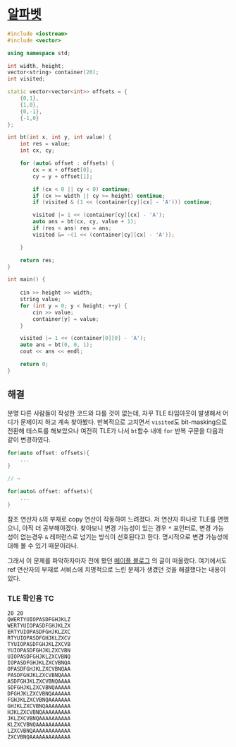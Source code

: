 # [알파벳](https://www.acmicpc.net/problem/1987)

```cpp
#include <iostream>
#include <vector>

using namespace std;

int width, height;
vector<string> container(20);
int visited;

static vector<vector<int>> offsets = {
	{0,1},
	{1,0},
	{0,-1},
	{-1,0}
};

int bt(int x, int y, int value) {
	int res = value;
	int cx, cy;

	for (auto& offset : offsets) {
		cx = x + offset[0];
		cy = y + offset[1];

		if (cx < 0 || cy < 0) continue;
		if (cx >= width || cy >= height) continue;
		if (visited & (1 << (container[cy][cx] - 'A'))) continue;

		visited |= 1 << (container[cy][cx] - 'A');
		auto ans = bt(cx, cy, value + 1);
		if (res < ans) res = ans;
		visited &= ~(1 << (container[cy][cx] - 'A'));

	}

	return res;
}

int main() {
	
	cin >> height >> width;
	string value;
	for (int y = 0; y < height; ++y) {
		cin >> value;
		container[y] = value;
	}

	visited |= 1 << (container[0][0] - 'A');
	auto ans = bt(0, 0, 1);
	cout << ans << endl;

	return 0;
}
```

## 해결
분명 다른 사람들이 작성한 코드와 다를 것이 없는데, 자꾸 TLE 타임아웃이 발생해서 어디가 문제이지 하고 계속 찾아봤다. 반복적으로 고치면서 `visited`도 bit-masking으로 전환해 테스트를 해보았으나 여전히 TLE가 나서 `bt`함수 내에 `for` 반복 구문을 다음과 같이 변경하였다.  
``` cpp
for(auto offset: offsets){
    ...
}

// →

for(auto& offset: offsets){
    ...
}
```
참조 연산자 `&`의 부재로 copy 연산이 작동하여 느려졌다. 저 연산자 하나로 TLE를 면했으니, 아직 더 공부해야겠다. 찾아보니 변경 가능성이 있는 경우 `*` 포인터로, 변경 가능성이 없는경우 `&` 레퍼런스로 넘기는 방식이 선호된다고 한다. 명시적으로 변경 가능성에 대해 볼 수 있기 때문이라나.  

그래서 이 문제를 파악하자마자 전에 봤던 [메이플 블로그](https://blog.maplestory.nexon.com/All/Content/10?page=3&selectType=All) 의 글이 떠올랐다. 여기에서도 ref 연산자의 부재로 서비스에 치명적으로 느린 문제가 생겼던 것을 해결했다는 내용이 있다.

### TLE 확인용 TC
```text
20 20
QWERTYUIOPASDFGHJKLZ
WERTYUIOPASDFGHJKLZX
ERTYUIOPASDFGHJKLZXC
RTYUIOPASDFGHJKLZXCV
TYUIOPASDFGHJKLZXCVB
YUIOPASDFGHJKLZXCVBN
UIOPASDFGHJKLZXCVBNQ
IOPASDFGHJKLZXCVBNQA
OPASDFGHJKLZXCVBNQAA
PASDFGHJKLZXCVBNQAAA
ASDFGHJKLZXCVBNQAAAA
SDFGHJKLZXCVBNQAAAAA
DFGHJKLZXCVBNQAAAAAA
FGHJKLZXCVBNQAAAAAAA
GHJKLZXCVBNQAAAAAAAA
HJKLZXCVBNQAAAAAAAAA
JKLZXCVBNQAAAAAAAAAA
KLZXCVBNQAAAAAAAAAAA
LZXCVBNQAAAAAAAAAAAA
ZXCVBNQAAAAAAAAAAAAA
```